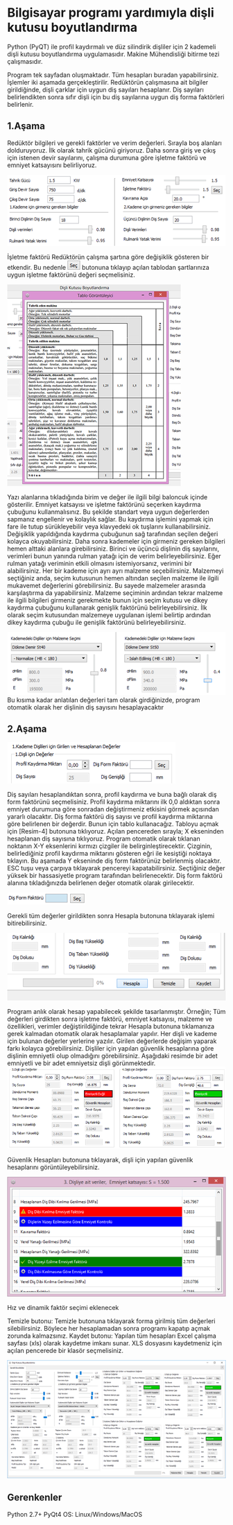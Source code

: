 Bilgisayar programı yardımıyla dişli kutusu boyutlandırma
====
Python (PyQT) ile profil kaydırmalı ve düz silindirik dişliler için 2 kademeli dişli kutusu boyutlandırma uygulamasıdır. Makine Mühendisliği bitirme tezi çalışmasıdır.

Program tek sayfadan oluşmaktadır. Tüm hesapları buradan yapabilirsiniz. İşlemler iki aşamada gerçekleştirilir.
Redüktörün çalışmasına ait bilgiler girildiğinde, dişli çarklar için uygun diş sayıları hesaplanır.
Diş sayıları belirlendikten sonra sıfır dişli için bu diş sayılarına uygun diş forma faktörleri belirlenir.

1.Aşama
-----
Redüktör bilgileri ve gerekli faktörler ve verim değerleri.
Sırayla boş alanları dolduruyoruz. İlk olarak tahrik gücünü giriyoruz. Daha sonra giriş ve çıkış için istenen devir sayılarını, çalışma durumuna göre işletme faktörü ve emniyet katsayısını belirliyoruz.

![Genel veriler](https://github.com/marzochi/disli-kutusu-boyutlandirma/blob/master/Files/Screenshots/2.png)

İşletme faktörü Redüktörün çalışma şartına göre değişiklik gösteren bir etkendir. Bu nedenle ![alt tag](https://github.com/marzochi/disli-kutusu-boyutlandirma/blob/master/Files/Screenshots/4.png) butonuna tıklayıp açılan tablodan şartlarınıza uygun işletme faktörünü değeri seçmelisiniz.

![İşletme faktörü seçimi](https://github.com/marzochi/disli-kutusu-boyutlandirma/blob/master/Files/Screenshots/5.png)

Yazı alanlarına tıkladığında birim ve değer ile ilgili bilgi baloncuk içinde gösterilir.
Emniyet katsayısı ve işletme faktörünü seçerken kaydırma çubuğunu kullanmalısınız. Bu şekilde standart veya uygun değerlerden sapmanız engellenir ve kolaylık sağlar. Bu kaydırma işlemini yapmak için fare ile tutup sürükleyebilir veya klavyedeki ok tuşlarını kullanabilirsiniz. Değişiklik yapıldığında kaydırma çubuğunun sağ tarafından seçilen değeri kolayca okuyabilirsiniz.
Daha sonra kademeler için girmeniz gereken bilgileri hemen alttaki alanlara girebilirsiniz.
Birinci ve üçüncü dişlinin diş sayılarını, verimleri bunun yanında rulman yatağı için de verim belirleyebilirsiniz. Eğer rulman yatağı veriminin etkili olmasını istemiyorsanız, verimini bir alabilirsiniz.
Her bir kademe için ayrı ayrı malzeme seçebilirsiniz. Malzemeyi seçtiğiniz anda, seçim kutusunun hemen altından seçilen malzeme ile ilgili mukavemet değerlerini görebilirsiniz. Bu sayede malzemeler arasında karşılaştırma da yapabilirsiniz.
Malzeme seçiminin ardından tekrar malzeme ile ilgili bilgileri girmeniz gerekmekte bunun için seçim kutusu ve dikey kaydırma çubuğunu kullanarak genişlik faktörünü belirleyebilirsiniz. İlk olarak seçim kutusundan malzemeye uygulanan işlemi belirtip ardından dikey kaydırma çubuğu ile genişlik faktörünü belirleyebilirsiniz.

![Kademeye ait dişli malzemesi seçimi](https://github.com/marzochi/disli-kutusu-boyutlandirma/blob/master/Files/Screenshots/3.png)
 Bu kısıma kadar anlatılan değerleri tam olarak girdiğinizde, program otomatik olarak her dişlinin diş sayısını hesaplayacaktır

2.Aşama
----
![Profil kaydırma tanımlama](https://github.com/marzochi/disli-kutusu-boyutlandirma/blob/master/Files/Screenshots/6.png)

Diş sayıları hesaplandıktan sonra, profil kaydırma ve buna bağlı olarak diş form faktörünü seçmelisiniz. Profil kaydırma miktarını ilk 0,0 aldıktan sonra emniyet durumuna göre sonradan değiştirmeniz etkisini görmek açısından yararlı olacaktır. Diş forma faktörü diş sayısı ve profil kaydırma miktarına göre belirlenen bir değerdir. Bunun için tablo kullanacağız. Tabloyu açmak için [Resim-4] butonuna tıklıyoruz. Açılan pencereden sırayla;
X ekseninden hesaplanan diş sayısına tıklıyoruz. Program otomatik olarak tıklanan noktanın X-Y eksenlerini kırmızı çizgiler ile belirginleştirecektir.
Çizginin, belirlediğiniz profil kaydırma miktarını gösteren eğri ile kesiştiği noktaya tıklayın. Bu aşamada Y ekseninde diş form faktörünüz belirlenmiş olacaktır.
ESC tuşu veya çarpıya tıklayarak pencereyi kapatabilirsiniz.
Seçtiğiniz değer yüksek bir hassasiyetle program tarafından belirlenecektir. Diş form faktörü alanına tıkladığınızda belirlenen değer otomatik olarak girilecektir.

![Diş form faktörü seçimi](https://github.com/marzochi/disli-kutusu-boyutlandirma/blob/master/Files/Screenshots/8.png)

Gerekli tüm değerler girildikten sonra Hesapla butonuna tıklayarak işlemi bitirebilirsiniz.

![Dişliye ait bilgiler](https://github.com/marzochi/disli-kutusu-boyutlandirma/blob/master/Files/Screenshots/9.png)

Program anlık olarak hesap yapabilecek şekilde tasarlanmıştır. Örneğin; Tüm değerleri girdikten sonra işletme faktörü, emniyet katsayısı, malzeme ve özellikleri, verimler değiştirildiğinde tekrar Hesapla butonuna tıklamanıza gerek kalmadan otomatik olarak hesaplamalar yapılır. Her dişli ve kademe için bulunan değerler yerlerine yazılır. Girilen değerlerde değişim yaparak farkı kolayca görebilirsiniz.
Dişliler için yapılan güvenlik hesaplarına göre dişlinin emniyetli olup olmadığını görebilirsiniz.
Aşağıdaki resimde bir adet emniyetli ve bir adet emniyetsiz dişli görünmektedir.
![1 kademeye ait dişlilerin güvenlik hesapları](https://github.com/marzochi/disli-kutusu-boyutlandirma/blob/master/Files/Screenshots/10.png)

Güvenlik Hesapları butonuna tıklayarak, dişli için yapılan güvenlik hesaplarını görüntüleyebilirsiniz.

![Emniyet hesapları](https://github.com/marzochi/disli-kutusu-boyutlandirma/blob/master/Files/Screenshots/11.png)

Hız ve dinamik faktör seçimi eklenecek

Temizle butonu: Temizle butonuna tıklayarak forma girilmiş tüm değerleri silebilirsiniz. Böylece her hesaplamadan sonra programı kapatıp açmak zorunda kalmazsınız.
Kaydet butonu: Yapılan tüm hesapları Excel çalışma sayfası (xls) olarak kaydetme imkanı sunar. XLS dosyasını kaydetmeniz için açılan pencerede bir klasör seçmelisiniz.

![Windows görüntümü](https://github.com/marzochi/disli-kutusu-boyutlandirma/blob/master/Files/Screenshots/disli-kutusu-gorunum.png)

Gerenkenler
----
Python 2.7+
PyQt4
OS: Linux/Windows/MacOS
